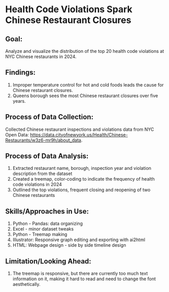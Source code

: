 # Health Code Violations Spark Chinese Restaurant Closures

## Goal:
Analyze and visualize the distribution of the top 20 health code violations at NYC Chinese restaurants in 2024.

## Findings:
1. Improper temperature control for hot and cold foods leads the cause for Chinese restaurant closures.
2. Queens borough sees the most Chinese restaurant closures over five years.

## Process of Data Collection:
Collected Chinese restaurant inspections and violations data from NYC Open Data: https://data.cityofnewyork.us/Health/Chinese-Restaurants/w3z6-mr9h/about_data.
   
## Process of Data Analysis:
1. Extracted restaurant name, borough, inspection year and violation description from the dataset
2. Created a treemap, color-coding to indicate the frequency of health code violations in 2024
3. Outlined the top violations, frequent closing and reopening of two Chinese restaurants

## Skills/Approaches in Use:
1. Python - Pandas: data organizing 
2. Excel - minor dataset tweaks
3. Python - Treemap making
4. Illustrator: Responsive graph editing and exporting with ai2html
5. HTML: Webpage design - side by side timeline design

## Limitation/Looking Ahead:
1. The treemap is responsive, but there are currently too much text information on it, making it hard to read and need to change the font aesthetically.
